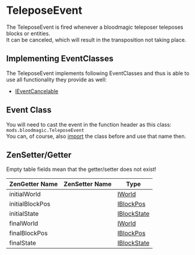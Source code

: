 # TeleposeEvent

The TeleposeEvent is fired whenever a bloodmagic teleposer teleposes blocks or entities.  
It can be canceled, which will result in the transposition not taking place.

## Implementing EventClasses
The TeleposeEvent implements following EventClasses and thus is able to use all functionality they provide as well: 

- [IEventCancelable](/Vanilla/Events/Events/IEventCancelable/)

## Event Class
You will need to cast the event in the function header as this class:  
`mods.bloodmagic.TeleposeEvent`  
You can, of course, also [import](/AdvancedFunctions/Import/) the class before and use that name then.

## ZenSetter/Getter

Empty table fields mean that the getter/setter does not exist!

| ZenGetter Name  | ZenSetter Name | Type                                      |
|-----------------|----------------|-------------------------------------------|
| initialWorld    |                | [IWorld](/Vanilla/World/IWorld/)           |
| initialBlockPos |                | [IBlockPos](/Vanilla/World/IBlockPos/)     |
| initialState    |                | [IBlockState](/Vanilla/Blocks/IBlockState/) |
| finalWorld      |                | [IWorld](/Vanilla/World/IWorld/)           |
| finalBlockPos   |                | [IBlockPos](/Vanilla/World/IBlockPos/)     |
| finalState      |                | [IBlockState](/Vanilla/Blocks/IBlockState/) |